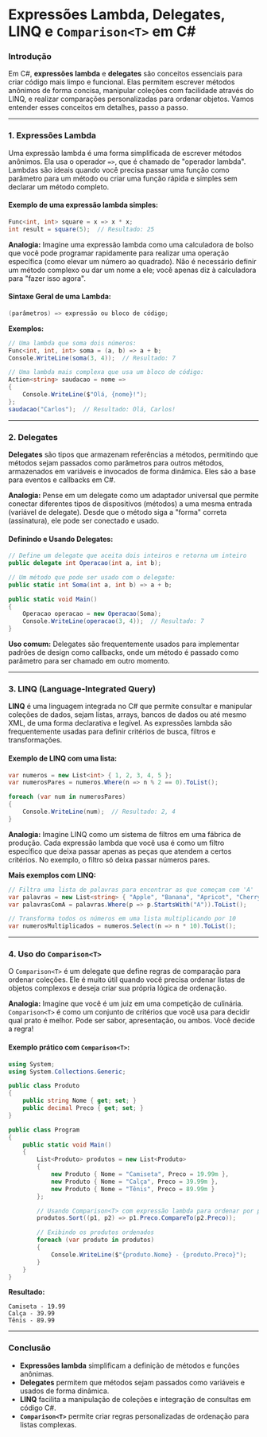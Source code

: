 
# Expressões Lambda, Delegates, LINQ e `Comparison<T>` em C#

### Introdução
Em C#, **expressões lambda** e **delegates** são conceitos essenciais para criar código mais limpo e funcional. Elas permitem escrever métodos anônimos de forma concisa, manipular coleções com facilidade através do LINQ, e realizar comparações personalizadas para ordenar objetos. Vamos entender esses conceitos em detalhes, passo a passo.

---

### 1. Expressões Lambda

Uma expressão lambda é uma forma simplificada de escrever métodos anônimos. Ela usa o operador `=>`, que é chamado de "operador lambda". Lambdas são ideais quando você precisa passar uma função como parâmetro para um método ou criar uma função rápida e simples sem declarar um método completo.

#### **Exemplo de uma expressão lambda simples:**
```csharp
Func<int, int> square = x => x * x;
int result = square(5);  // Resultado: 25
```

**Analogia:** Imagine uma expressão lambda como uma calculadora de bolso que você pode programar rapidamente para realizar uma operação específica (como elevar um número ao quadrado). Não é necessário definir um método complexo ou dar um nome a ele; você apenas diz à calculadora para "fazer isso agora".

#### **Sintaxe Geral de uma Lambda:**
```csharp
(parâmetros) => expressão ou bloco de código;
```
**Exemplos:**
```csharp
// Uma lambda que soma dois números:
Func<int, int, int> soma = (a, b) => a + b;
Console.WriteLine(soma(3, 4));  // Resultado: 7

// Uma lambda mais complexa que usa um bloco de código:
Action<string> saudacao = nome =>
{
    Console.WriteLine($"Olá, {nome}!");
};
saudacao("Carlos");  // Resultado: Olá, Carlos!
```

---

### 2. Delegates

**Delegates** são tipos que armazenam referências a métodos, permitindo que métodos sejam passados como parâmetros para outros métodos, armazenados em variáveis e invocados de forma dinâmica. Eles são a base para eventos e callbacks em C#.

**Analogia:** Pense em um delegate como um adaptador universal que permite conectar diferentes tipos de dispositivos (métodos) a uma mesma entrada (variável de delegate). Desde que o método siga a "forma" correta (assinatura), ele pode ser conectado e usado.

#### **Definindo e Usando Delegates:**
```csharp
// Define um delegate que aceita dois inteiros e retorna um inteiro
public delegate int Operacao(int a, int b);

// Um método que pode ser usado com o delegate:
public static int Soma(int a, int b) => a + b;

public static void Main()
{
    Operacao operacao = new Operacao(Soma);
    Console.WriteLine(operacao(3, 4));  // Resultado: 7
}
```

**Uso comum:** Delegates são frequentemente usados para implementar padrões de design como callbacks, onde um método é passado como parâmetro para ser chamado em outro momento.

---

### 3. LINQ (Language-Integrated Query)

**LINQ** é uma linguagem integrada no C# que permite consultar e manipular coleções de dados, sejam listas, arrays, bancos de dados ou até mesmo XML, de uma forma declarativa e legível. As expressões lambda são frequentemente usadas para definir critérios de busca, filtros e transformações.

#### **Exemplo de LINQ com uma lista:**
```csharp
var numeros = new List<int> { 1, 2, 3, 4, 5 };
var numerosPares = numeros.Where(n => n % 2 == 0).ToList();

foreach (var num in numerosPares)
{
    Console.WriteLine(num);  // Resultado: 2, 4
}
```

**Analogia:** Imagine LINQ como um sistema de filtros em uma fábrica de produção. Cada expressão lambda que você usa é como um filtro específico que deixa passar apenas as peças que atendem a certos critérios. No exemplo, o filtro só deixa passar números pares.

**Mais exemplos com LINQ:**
```csharp
// Filtra uma lista de palavras para encontrar as que começam com 'A'
var palavras = new List<string> { "Apple", "Banana", "Apricot", "Cherry" };
var palavrasComA = palavras.Where(p => p.StartsWith("A")).ToList();

// Transforma todos os números em uma lista multiplicando por 10
var numerosMultiplicados = numeros.Select(n => n * 10).ToList();
```

---

### 4. Uso do `Comparison<T>`

O `Comparison<T>` é um delegate que define regras de comparação para ordenar coleções. Ele é muito útil quando você precisa ordenar listas de objetos complexos e deseja criar sua própria lógica de ordenação.

**Analogia:** Imagine que você é um juiz em uma competição de culinária. `Comparison<T>` é como um conjunto de critérios que você usa para decidir qual prato é melhor. Pode ser sabor, apresentação, ou ambos. Você decide a regra!

#### **Exemplo prático com `Comparison<T>`:**
```csharp
using System;
using System.Collections.Generic;

public class Produto
{
    public string Nome { get; set; }
    public decimal Preco { get; set; }
}

public class Program
{
    public static void Main()
    {
        List<Produto> produtos = new List<Produto>
        {
            new Produto { Nome = "Camiseta", Preco = 19.99m },
            new Produto { Nome = "Calça", Preco = 39.99m },
            new Produto { Nome = "Tênis", Preco = 89.99m }
        };

        // Usando Comparison<T> com expressão lambda para ordenar por preço crescente
        produtos.Sort((p1, p2) => p1.Preco.CompareTo(p2.Preco));

        // Exibindo os produtos ordenados
        foreach (var produto in produtos)
        {
            Console.WriteLine($"{produto.Nome} - {produto.Preco}");
        }
    }
}
```
**Resultado:**
```
Camiseta - 19.99
Calça - 39.99
Tênis - 89.99
```

---

### Conclusão

- **Expressões lambda** simplificam a definição de métodos e funções anônimas.
- **Delegates** permitem que métodos sejam passados como variáveis e usados de forma dinâmica.
- **LINQ** facilita a manipulação de coleções e integração de consultas em código C#.
- **`Comparison<T>`** permite criar regras personalizadas de ordenação para listas complexas.

